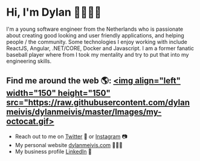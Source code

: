 # Hi, I'm Dylan 👋👨🏽‍💻

I'm a young software engineer from the Netherlands who is passionate about creating good looking and user friendly applications, and helping people / the community. Some technologies I enjoy working with include ReactJS, Angular, .NET/CORE, Docker and Javascript. I am a former fanatic baseball player where from I took my mentality and try to put that into my engineering skills.


## Find me around the web 🌎: <a href="https://dylanmeivis.com"><img align="left" width="150" height="150" src="https://raw.githubusercontent.com/dylanmeivis/dylanmeivis/master/Images/my-octocat.gif></a>
- Reach out to me on <a href="https://www.twitter.com/dylanmeivis">Twitter</a> 🐤 or <a href="https://www.instagram/dylanmeivis">Instagram</a> 📷
- My personal website <a href="https://dylanmeivis.com"> dylanmeivis.com</a> 🙋🏽‍♂️
- My business profile <a href="https://www.linkedin.com/in/dylan-meivis">LinkedIn</a> 💼
